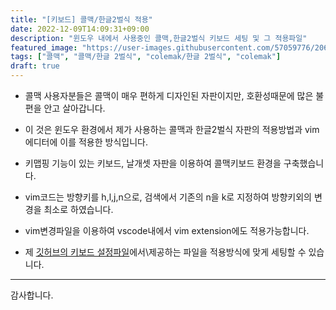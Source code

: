 ```yaml
---
title: "[키보드] 콜맥/한글2벌식 적용"
date: 2022-12-09T14:09:31+09:00
description: "윈도우 내에서 사용중인 콜맥,한글2벌식 키보드 세팅 및 그 적용파일"
featured_image: "https://user-images.githubusercontent.com/57059776/206629519-b0e94d6d-f0a8-4576-8596-f491455b4866.png"
tags: ["콜맥", "콜맥/한글 2벌식", "colemak/한글 2벌식", "colemak"] 
draft: true
---
```


+ 콜맥 사용자분들은 콜맥이 매우 편하게 디자인된 자판이지만, 호환성때문에 많은 불편을 안고 살아갑니다.

+ 이 것은 윈도우 환경에서 제가 사용하는 콜맥과 한글2벌식 자판의 적용방법과 vim에디터에 이를 적용한 방식입니다.

+ 키맵핑 기능이 있는 키보드, 날개셋 자판을 이용하여 콜맥키보드 환경을 구축했습니다.

+ vim코드는 방향키를 h,l,j,n으로, 검색에서 기존의 n을 k로 지정하여 방향키외의 변경을 최소로 하였습니다.

+ vim변경파일을 이용하여 vscode내에서 vim extension에도 적용가능합니다.

+ 제 [깃허브의 키보드 설정파일](https://github.com/lordofwill/miscellaneous/blob/main/For_colemak2Korean/README.md)에서\제공하는 파일을 적용방식에 맞게 세팅할 수 있습니다.

---

감사합니다.
